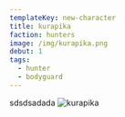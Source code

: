 ```yaml
---
templateKey: new-character
title: kurapika
faction: hunters
image: /img/kurapika.png
debut: 1
tags:
  - hunter
  - bodyguard
---
```


sdsdsadada
![kurapika](/img/kurapika.png)
